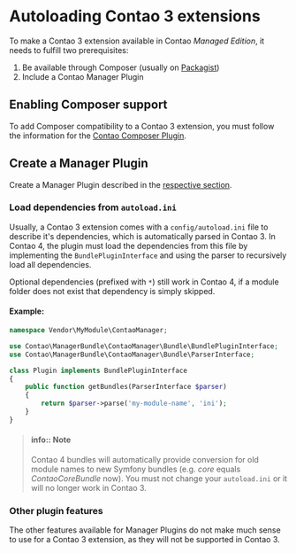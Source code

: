 # Autoloading Contao 3 extensions

To make a Contao 3 extension available in Contao *Managed Edition*, it needs
to fulfill two prerequisites:

1. Be available through Composer (usually on [Packagist])
2. Include a Contao Manager Plugin


## Enabling Composer support

To add Composer compatibility to a Contao 3 extension, you must follow the
information for the [Contao Composer Plugin].


## Create a Manager Plugin

Create a Manager Plugin described in the [respective section](plugins.md).


### Load dependencies from `autoload.ini`

Usually, a Contao 3 extension comes with a `config/autoload.ini` file to 
describe it's dependencies, which is automatically parsed in Contao 3. 
In Contao 4, the plugin must load the dependencies from this file by 
implementing the `BundlePluginInterface` and using the parser to recursively 
load all dependencies.

Optional dependencies (prefixed with `*`) still work in Contao 4, if a module
folder does not exist that dependency is simply skipped.


#### Example:

```php
namespace Vendor\MyModule\ContaoManager;

use Contao\ManagerBundle\ContaoManager\Bundle\BundlePluginInterface;
use Contao\ManagerBundle\ContaoManager\Bundle\ParserInterface;

class Plugin implements BundlePluginInterface
{
    public function getBundles(ParserInterface $parser)
    {
        return $parser->parse('my-module-name', 'ini');
    }
}
```


> #### info:: Note
> Contao 4 bundles will automatically provide conversion for old module names
> to new Symfony bundles (e.g. *core* equals *ContaoCoreBundle* now).
> You must not change your `autoload.ini` or it will no longer work in Contao 3.


### Other plugin features

The other features available for Manager Plugins do not make much sense to use
for a Contao 3 extension, as they will not be supported in Contao 3.



[Packagist]: https://packagist.org
[Contao Composer Plugin]: https://github.com/contao-community-alliance/composer-plugin/blob/master/README.md
